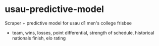 # usau-predictive-model
Scraper + predictive model for usau d1 men's college frisbee

- team, wins, losses, point differential, strength of schedule, historical nationals finish, elo rating
